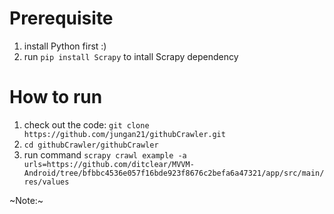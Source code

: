 # Prerequisite 
1. install Python first :)
2. run `pip install Scrapy` to intall Scrapy dependency



# How to run
1. check out the code: `git clone https://github.com/jungan21/githubCrawler.git`
2. `cd githubCrawler/githubCrawler`
3. run command `scrapy crawl example -a urls=https://github.com/ditclear/MVVM-Android/tree/bfbbc4536e057f16bde923f8676c2befa6a47321/app/src/main/res/values`

~Note:~ 


